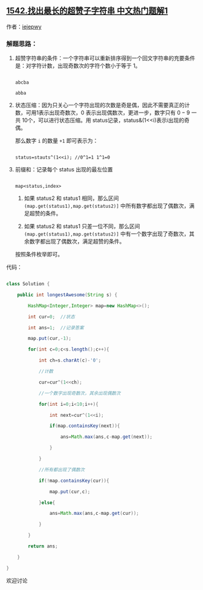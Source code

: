 ## [1542.找出最长的超赞子字符串 中文热门题解1](https://leetcode.cn/problems/find-longest-awesome-substring/solutions/100000/qian-zhui-he-zhuang-tai-ya-suo-javadai-ma-zui-chan)

作者：[iejepwy](https://leetcode.cn/u/iejepwy)


### 解题思路：

1. 超赞字符串的条件：一个字符串可以重新排序得到一个回文字符串的充要条件是：对字符计数，出现奇数次的字符个数小于等于 $1$。

    ```
    abcba
    abba
    ```

2. 状态压缩：因为只关心一个字符出现的次数是奇是偶，因此不需要真正的计数，可用1表示出现奇数次，$0$ 表示出现偶数次，更进一步，数字只有 $0-9$ 一共 $10$个，可以进行状态压缩。用 status记录，status&(1<<i)表示i出现的奇偶。

    那么数字 `i` 的数量 `+1` 即可表示为：

    ```
    status=stauts^(1<<i); //0^1=1 1^1=0
    ```

3. 前缀和：记录每个 status 出现的最左位置

    ```
    map<status,index>
    ```

    1. 如果 status2 和 status1 相同，那么区间 `(map.get(status1),map.get(status2)]` 中所有数字都出现了偶数次，满足超赞的条件。
    2. 如果 status2 和 status1 只差一位不同，那么区间 `(map.get(status1),map.get(status2)]` 中有一个数字出现了奇数次，其余数字都出现了偶数次，满足超赞的条件。

    按照条件枚举即可。

代码：

```Java []
class Solution {
    public int longestAwesome(String s) {
        HashMap<Integer,Integer> map=new HashMap<>();
        int cur=0;  //状态
        int ans=1;  //记录答案
        map.put(cur,-1); 
        for(int c=0;c<s.length();c++){
            int ch=s.charAt(c)-'0';
            //计数
            cur=cur^(1<<ch);
            //一个数字出现奇数次，其余出现偶数次
            for(int i=0;i<10;i++){
                int next=cur^(1<<i);
                if(map.containsKey(next)){
                    ans=Math.max(ans,c-map.get(next));
                }
            }
            //所有都出现了偶数次
            if(!map.containsKey(cur)){
                map.put(cur,c);
            }else{
                ans=Math.max(ans,c-map.get(cur));
            }
        }
        return ans;
    }
}
```

欢迎讨论